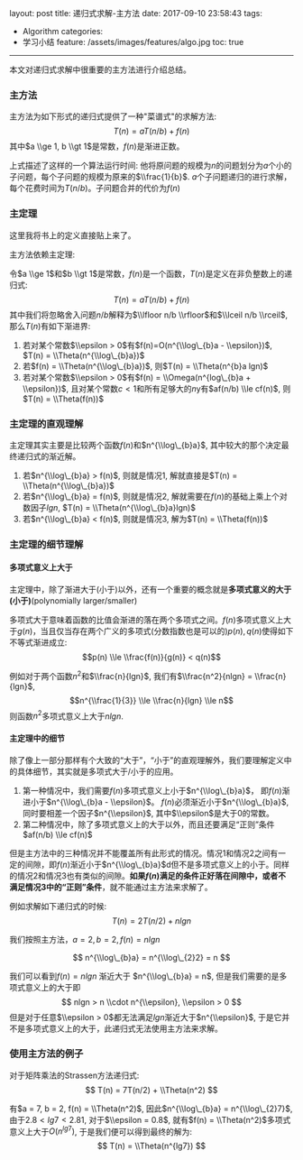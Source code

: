 layout: post
title: 递归式求解-主方法
date: 2017-09-10 23:58:43
tags:
 - Algorithm
categories:
 - 学习小结
feature: /assets/images/features/algo.jpg
toc: true
---
本文对递归式求解中很重要的主方法进行介绍总结。

### 主方法
主方法为如下形式的递归式提供了一种"菜谱式"的求解方法:
$$T(n) = aT(n/b) + f(n)$$
其中$a \\ge 1, b \\gt 1$是常数，$f(n)$是渐进正数。

上式描述了这样的一个算法运行时间: 他将原问题的规模为$n$的问题划分为$a$个小的子问题，每个子问题的规模为原来的$\\frac{1}{b}$. $a$个子问题递归的进行求解，每个花费时间为$T(n/b)$。子问题合并的代价为$f(n)$

<!-- more -->

### 主定理
这里我将书上的定义直接贴上来了。

主方法依赖主定理:

令$a \\ge 1$和$b \\gt 1$是常数，$f(n)$是一个函数，$T(n)$是定义在非负整数上的递归式:
$$T(n) = aT(n/b) + f(n)$$
其中我们将忽略舍入问题$n/b$解释为$\\lfloor n/b \\rfloor$和$\\lceil n/b \\rceil$, 那么$T(n)$有如下渐进界:

1. 若对某个常数$\\epsilon > 0$有$f(n)=O(n^{\\log\_{b}a - \\epsilon})$, $T(n) = \\Theta(n^{\\log\_{b}a})$
2. 若$f(n) = \\Theta(n^{\\log\_{b}a})$, 则$T(n) = \\Theta(n^{b}a lgn)$
3. 若对某个常数$\\epsilon > 0$有$f(n) = \\Omega(n^{log\_{b}a + \\epsilon})$, 且对某个常数$c < 1$和所有足够大的$n$y有$af(n/b) \\le cf(n)$, 则$T(n) = \\Theta(f(n))$

### 主定理的直观理解

主定理其实主要是比较两个函数$f(n)$和$n^{\\log\_{b}a}$, 其中较大的那个决定最终递归式的渐近解。
1. 若$n^{\\log\_{b}a} > f(n)$, 则就是情况1, 解就直接是$T(n) = \\Theta(n^{\\log\_{b}a})$
2. 若$n^{\\log\_{b}a} = f(n)$, 则就是情况2, 解就需要在$f(n)$的基础上乘上个对数因子$lgn$, $T(n) = \\Theta(n^{\\log\_{b}a}lgn)$
3. 若$n^{\\log\_{b}a} < f(n)$, 则就是情况3, 解为$T(n) = \\Theta(f(n))$

### 主定理的细节理解

#### 多项式意义上大于
主定理中，除了渐进大于(小于)以外，还有一个重要的概念就是**多项式意义的大于(小于)**(polynomially larger/smaller)

多项式大于意味着函数的比值会渐进的落在两个多项式之间。$f(n)$多项式意义上大于$g(n)$，当且仅当存在两个广义的多项式(分数指数也是可以的)$p(n), q(n)$使得如下不等式渐进成立:
$$p(n) \\le \\frac{f(n)}{g(n)} < q(n)$$

例如对于两个函数$n^2$和$\\frac{n}{lgn}$, 我们有$\\frac{n^2}{nlgn} = \\frac{n}{lgn}$,
$$n^{\\frac{1}{3}} \\le \\frac{n}{lgn} \\le n$$
则函数$n^2$多项式意义上大于$nlgn$.

#### 主定理中的细节
除了像上一部分那样有个大致的“大于”，“小于”的直观理解外，我们要理解定义中的具体细节，其实就是多项式大于/小于的应用。

1. 第一种情况中，我们需要$f(n)$多项式意义上小于$n^{\\log\_{b}a}$， 即$f(n)$渐进小于$n^{\\log\_{b}a - \\epsilon}$。 $f(n)$必须渐近小于$n^{\\log\_{b}a}$, 同时要相差一个因子$n^{\\epsilon}$, 其中$\\epsilon$是大于0的常数。
2. 第二种情况中，除了多项式意义上的大于以外，而且还要满足“正则”条件$af(n/b) \\le cf(n)$

但是主方法中的三种情况并不能覆盖所有此形式的情况。情况1和情况2之间有一定的间隙，即$f(n)$渐近小于$n^{\\log\_{b}a}$d但不是多项式意义上的小于。同样的情况2和情况3也有类似的间隙。**如果$f(n)$满足的条件正好落在间隙中，或者不满足情况3中的“正则”条件**，就不能通过主方法来求解了。

例如求解如下递归式的时候:
$$T(n) = 2T(n/2) + nlgn$$

我们按照主方法，$a = 2, b = 2, f(n) = nlgn$

$$
n^{\\log\_{b}a} = n^{\\log\_{2}2} = n
$$

我们可以看到$f(n) = nlgn$ 渐近大于 $n^{\\log\_{b}a} = n$, 但是我们需要的是多项式意义上的大于即
$$
nlgn > n \\cdot n^{\\epsilon}, \\epsilon > 0
$$
但是对于任意$\\epsilon > 0$都无法满足$lgn$渐近大于$n^{\\epsilon}$, 于是它并不是多项式意义上的大于，此递归式无法使用主方法来求解。

### 使用主方法的例子

对于矩阵乘法的Strassen方法递归式:
$$
T(n) = 7T(n/2) + \\Theta(n^2)
$$

有$a = 7, b = 2, f(n) = \\Theta(n^2)$, 因此$n^{\\log\_{b}a} = n^{\\log\_{2}7}$, 由于$2.8 < lg7 < 2.81$, 对于$\\epsilon = 0.8$, 就有$f(n) = \\Theta(n^2)$多项式意义上大于$O(n^{lg7})$, 于是我们便可以得到最终的解为:
$$
T(n) = \\Theta(n^{lg7})
$$

